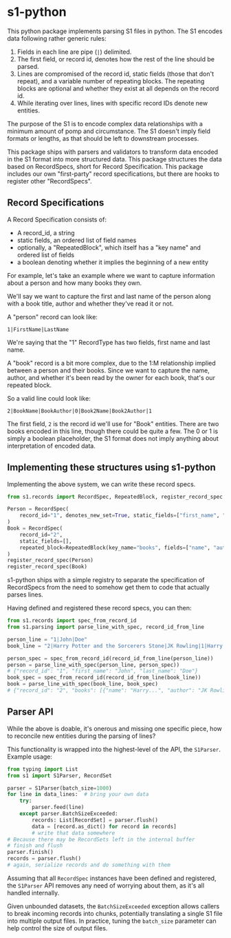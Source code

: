 # s1-python

This python package implements parsing S1 files in python. The S1
encodes data following rather generic rules:

1. Fields in each line are pipe (`|`) delimited.
2. The first field, or record id, denotes how the rest of the line should be parsed.
3. Lines are compromised of the record id, static fields (those that don't
  repeat), and a variable number of repeating blocks. The repeating blocks are
  optional and whether they exist at all depends on the record id.
4. While iterating over lines, lines with specific record IDs denote new entities.

The purpose of the S1 is to encode complex data relationships with a minimum
amount of pomp and circumstance. The S1 doesn't imply field formats or lengths,
as that should be left to downstream processes.

This package ships with parsers and validators to transform data encoded in the
S1 format into more structured data. This package structures the data based on
RecordSpecs, short for Record Specification. This package includes our own
"first-party" record specifications, but there are hooks to register other
"RecordSpecs".

## Record Specifications

A Record Specification consists of:

* A record_id, a string
* static fields, an ordered list of field names
* optionally, a "RepeatedBlock", which itself has a "key name" and ordered list
  of fields
* a boolean denoting whether it implies the beginning of a new entity

For example, let's take an example where we want to capture information about a
person and how many books they own.

We'll say we want to capture the first and last name of the person along with a
book title, author and whether they've read it or not.

A "person" record can look like:

```
1|FirstName|LastName
```

We're saying that the "1" RecordType has two fields, first name and last name.

A "book" record is a bit more complex, due to the 1:M relationship implied
between a person and their books. Since we want to capture the name, author, and
whether it's been read by the owner for each book, that's our repeated block.

So a valid line could look like:

```
2|BookName|BookAuthor|0|Book2Name|Book2Author|1
```

The first field, `2` is the record id we'll use for "Book" entities. There are
two books encoded in this line, though there could be quite a few. The 0 or 1
is simply a boolean placeholder, the S1 format does not imply anything about
interpretation of encoded data.

## Implementing these structures using s1-python

Implementing the above system, we can write these record specs.

```python
from s1.records import RecordSpec, RepeatedBlock, register_record_spec

Person = RecordSpec(
    record_id="1", denotes_new_set=True, static_fields=["first_name", "last_name"],
)
Book = RecordSpec(
    record_id="2",
    static_fields=[],
    repeated_block=RepeatedBlock(key_name="books", fields=["name", "author", "read"]),
)
register_record_spec(Person)
register_record_spec(Book)
```

s1-python ships with a simple registry to separate the specification of
RecordSpecs from the need to somehow get them to code that actually parses lines.

Having defined and registered these record specs, you can then:

```python
from s1.records import spec_from_record_id
from s1.parsing import parse_line_with_spec, record_id_from_line

person_line = "1|John|Doe"
book_line = "2|Harry Potter and the Sorcerers Stone|JK Rowling|1|Harry Potter and the Chamber of Secrets|JK Rowling|0"

person_spec = spec_from_record_id(record_id_from_line(person_line))
person = parse_line_with_spec(person_line, person_spec))
# {"record_id": "1", "first_name": "John", "last_name": "Doe"}
book_spec = spec_from_record_id(record_id_from_line(book_line))
book = parse_line_with_spec(book_line, book_spec)
# {"record_id": "2", "books": [{"name": "Harry...", "author": "JK Rowling", "read": "1"},...]}
```

## Parser API

While the above is doable, it's onerous and missing one specific
piece, how to reconcile new entities during the parsing of lines?

This functionality is wrapped into the highest-level of the API,
the `S1Parser`. Example usage:

```python
from typing import List
from s1 import S1Parser, RecordSet

parser = S1Parser(batch_size=1000)
for line in data_lines:  # bring your own data
    try:
        parser.feed(line)
    except parser.BatchSizeExceeded:
        records: List[RecordSet] = parser.flush()
        data = [record.as_dict() for record in records]
        # write that data somewhere
# Because there may be RecordSets left in the internal buffer
# finish and flush
parser.finish()
records = parser.flush()
# again, serialize records and do something with them
```

Assuming that all `RecordSpec` instances have been defined and
registered, the `S1Parser` API removes any need of worrying about
them, as it's all handled internally.

Given unbounded datasets, the `BatchSizeExceeded` exception allows
callers to break incoming records into chunks, potentially translating a
single S1 file into multiple output files. In practice, tuning the `batch_size`
parameter can help control the size of output files.
